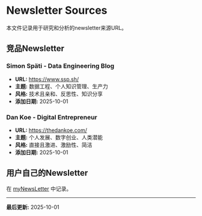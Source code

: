 # Newsletter Sources

本文件记录用于研究和分析的newsletter来源URL。

## 竞品Newsletter

### Simon Späti - Data Engineering Blog

- **URL:** https://www.ssp.sh/
- **主题:** 数据工程、个人知识管理、生产力
- **风格:** 技术且亲和、反思性、知识分享
- **添加日期:** 2025-10-01

### Dan Koe - Digital Entrepreneur

- **URL:** https://thedankoe.com/
- **主题:** 个人发展、数字创业、人类潜能
- **风格:** 直接且激进、激励性、简洁
- **添加日期:** 2025-10-01

## 用户自己的Newsletter

在 [myNewsLetter](https://github.com/winterhuan/a-study/tree/main/lifeOS/newsletter/sources/myNewsLetter) 中记录。

---

**最后更新:** 2025-10-01
